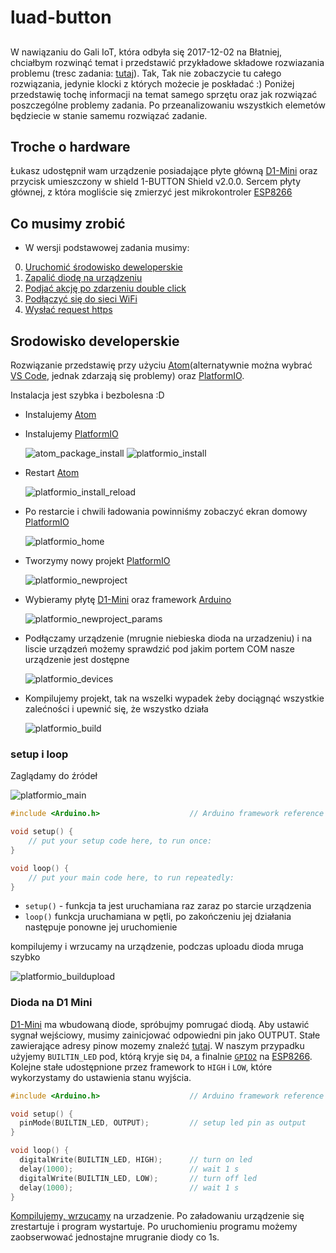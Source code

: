 # luad-button

## 
W nawiązaniu do Gali IoT, która odbyła się 2017-12-02 na Błatniej, chciałbym rozwinąć temat i przedstawić przykładowe składowe rozwiazania problemu (tresc zadania: [tutaj](https://gitlab.jcommerce.pl/IoT/blatnia-2017-zadanie)). Tak, Tak nie zobaczycie tu całego rozwiązania, jedynie klocki z których możecie je poskładać :)
Poniżej przedstawię tochę informacji na temat samego sprzętu oraz jak rozwiązać poszczególne problemy zadania. Po przeanalizowaniu wszystkich elemetów będziecie w stanie samemu rozwiązać zadanie.

## Troche o hardware
Łukasz udostępnił wam urządzenie posiadające płyte główną [D1-Mini](https://wiki.wemos.cc/products:d1:d1_mini) oraz przycisk umieszczony w shield 1-BUTTON Shield v2.0.0. Sercem płyty głównej, z która mogliście się zmierzyć jest mikrokontroler [ESP8266](esp8266.md)

## Co musimy zrobić
* W wersji podstawowej zadania musimy:
0. [Uruchomić środowisko deweloperskie](#Dev)
1. [Zapalić diodę na urządzeniu](#Led)
2. [Podjać akcję po zdarzeniu double click](#Button)
3. [Podłączyć się do sieci WiFi](#WiFi)
4. [Wysłać request https](#Http)

## <a name="Dev"></a>Srodowisko developerskie
Rozwiązanie przedstawię przy użyciu [Atom](https://atom.io/)(alternatywnie można wybrać [VS Code](https://code.visualstudio.com/), jednak zdarzają się problemy) oraz [PlatformIO](http://platformio.org/).

Instalacja jest szybka i bezbolesna :D

- Instalujemy [Atom](https://atom.io/)
- Instalujemy [PlatformIO](http://docs.platformio.org/en/latest/ide/atom.html)

    ![atom_package_install](img/atom_package_install.png)
    ![platformio_install](img/atom_platformio_install.png)

- Restart [Atom](https://atom.io/)

    ![platformio_install_reload](img/atom_platformio_install_reload.png)

- Po restarcie i chwili ładowania powinniśmy zobaczyć ekran domowy [PlatformIO](http://docs.platformio.org/en/latest/ide/vscode.html)

    ![platformio_home](img/atom_platformio_home.png)

- Tworzymy nowy projekt [PlatformIO](http://docs.platformio.org/en/latest/ide/atom.html)

    ![platformio_newproject](img/atom_platformio_newproject.png)

- Wybieramy płytę [D1-Mini](https://wiki.wemos.cc/products:d1:d1_mini) oraz framework [Arduino](https://www.arduino.cc)

    ![platformio_newproject_params](img/atom_platformio_newproject_params.png)

- <a name="Devices"></a>Podłączamy urządzenie (mrugnie niebieska dioda na urzadzeniu) i na liscie urządzeń możemy sprawdzić pod jakim portem COM nasze urządzenie jest dostępne

    ![platformio_devices](img/atom_platformio_devices.png)

- Kompilujemy projekt, tak na wszelki wypadek żeby dociągnąć wszystkie zalećności i upewnić się, że wszystko działa

    ![platformio_build](img/atom_platformio_build.png)

### <a name="code"></a>setup i loop
Zaglądamy do źródeł

![platformio_main](img/atom_platformio_main.png)

``` c++
#include <Arduino.h>                    // Arduino framework reference

void setup() {
    // put your setup code here, to run once:
}

void loop() {
    // put your main code here, to run repeatedly:
}
```
* `setup()` - funkcja ta jest uruchamiana raz zaraz po starcie urządzenia
* `loop()` funkcja uruchamiana w pętli, po zakończeniu jej działania następuje ponowne jej uruchomienie

<a name="BuidUpload"></a>kompilujemy i wrzucamy na urządzenie, podczas uploadu dioda mruga szybko

![platformio_buildupload](img/atom_platformio_buildupload.png)

### <a name="D1MiniLed"></a>Dioda na D1 Mini
[D1-Mini](https://wiki.wemos.cc/products:d1:d1_mini) ma wbudowaną diode, spróbujmy pomrugać diodą.
Aby ustawić sygnał wejściowy, musimy zainicjować odpowiedni pin jako OUTPUT. Stałe zawierające adresy pinow mozemy znaleźć [tutaj](https://wiki.wemos.cc/products:d1:d1_mini#pin). W naszym przypadku użyjemy `BUILTIN_LED` pod, którą kryje się `D4`, a finalnie [`GPIO2`](gpio.md) na [ESP8266](esp8266.md).
Kolejne stałe udostępnione przez framework to `HIGH` i `LOW`, które wykorzystamy do ustawienia stanu wyjścia.

``` c++
#include <Arduino.h>                    // Arduino framework reference

void setup() {
  pinMode(BUILTIN_LED, OUTPUT);         // setup led pin as output
}

void loop() {
  digitalWrite(BUILTIN_LED, HIGH);      // turn on led
  delay(1000);                          // wait 1 s
  digitalWrite(BUILTIN_LED, LOW);       // turn off led
  delay(1000);                          // wait 1 s
}

```

[Kompilujemy, wrzucamy](#BuidUpload) na urzadzenie. Po załadowaniu urządzenie się zrestartuje i program wystartuje. Po uruchomieniu programu możemy zaobserwować jednostajne mrugranie diody co 1s.
